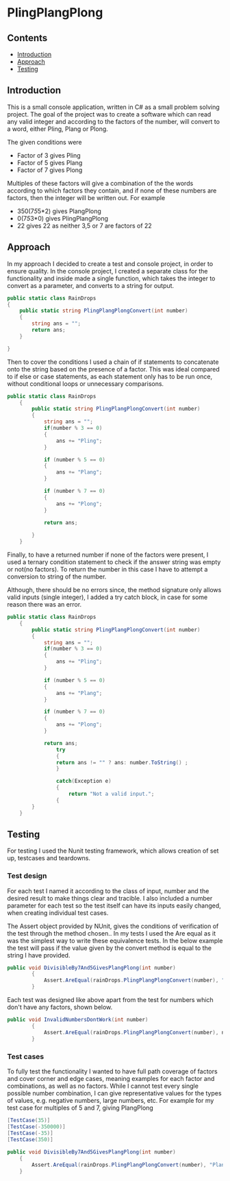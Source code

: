 # PlingPlangPlong



## Contents

- [Introduction](#Introduction)
- [Approach](#Approach)
- [Testing](#Testing)

## Introduction

This is a small console application, written in C# as a small problem solving project. The goal of the project was to create a software which can read any valid integer and according to the factors of the number, will convert to a word, either Pling, Plang or Plong. 

The given conditions were

- Factor of 3 gives Pling
- Factor of 5 gives Plang
- Factor of 7 gives Plong

Multiples of these factors will give a combination of the the words according to which factors they contain, and if none of these numbers are factors, then the integer will be written out. For example

- 350(7*5*5*2) gives PlangPlong
- 0(7*5*3*0) gives PlingPlangPlong
- 22 gives 22 as neither 3,5 or 7 are factors of 22

## Approach

In my approach I decided to create a test and console project, in order to ensure quality. In the console project, I created a separate class for the functionality and inside made a single function, which takes the integer to convert as a parameter, and converts to a string for output.
```csharp
public static class RainDrops
{
    public static string PlingPlangPlongConvert(int number)
    {
		string ans = "";
        return ans;
    }

}
```

Then to cover the conditions I used a chain of if statements to concatenate onto the string based on the presence of a factor. This was ideal compared to if else or case statements, as each statement only has to be run once, without conditional loops or unnecessary comparisons. 

```csharp
public static class RainDrops
    {
        public static string PlingPlangPlongConvert(int number)
        {
            string ans = "";
            if(number % 3 == 0)
            {
                ans += "Pling";
            }

            if (number % 5 == 0)
            {
                ans += "Plang";
            }

            if (number % 7 == 0)
            {
                ans += "Plong";
            }

            return ans;
            
        }
    }
```

Finally, to have a returned number if none of the factors were present, I used a ternary condition statement to check if the answer string was empty or not(no factors). To return the number in this case I have to attempt a conversion to string of the number. 

Although, there should be no errors since, the method signature only allows valid inputs (single integer), I added a try catch block, in case for some reason there was an error.

```csharp
public static class RainDrops
    {
        public static string PlingPlangPlongConvert(int number)
        {
            string ans = "";
            if(number % 3 == 0)
            {
                ans += "Pling";
            }

            if (number % 5 == 0)
            {
                ans += "Plang";
            }

            if (number % 7 == 0)
            {
                ans += "Plong";
            }

            return ans;
                try
                {
                return ans != "" ? ans: number.ToString() ;
                }

                catch(Exception e)
                {
                    return "Not a valid input.";
                {
        }
    }
```

## Testing

For testing I used the Nunit testing framework, which allows creation of set up, testcases and teardowns. 

### Test design

For each test I named it according to the class of input, number and the desired result to make things clear and tracible. I also included a number parameter for each test so the test itself can have its inputs easily changed, when creating individual test cases.

The Assert object  provided by NUnit, gives the conditions of verification of the test through the method chosen.. In my tests I used the Are equal as it was the simplest way to write these equivalence tests. In the below example the test will pass if the value given by the convert method is equal to the string I have provided. 


```csharp
public void DivisibleBy7And5GivesPlangPlong(int number)
        {
            Assert.AreEqual(rainDrops.PlingPlangPlongConvert(number), "PlangPlong");
        }
```

Each test was designed like above  apart from the test for numbers which don't have any factors, shown below.

```csharp
public void InvalidNumbersDontWork(int number)
        {
            Assert.AreEqual(rainDrops.PlingPlangPlongConvert(number), number.ToString());
        }
```

### Test cases
To fully test the functionality I wanted to have full path coverage of factors and cover corner and edge cases, meaning  examples for each  factor and combinations, as well as no factors. While I cannot test every single possible number combination, I can give representative values for the types of values, e.g. negative numbers, large numbers, etc. For example for my test case for multiples of 5 and 7, giving PlangPlong

```csharp
[TestCase(35)]
[TestCase(-350000)]
[TestCase(-35)]
[TestCase(350)]
        
public void DivisibleBy7And5GivesPlangPlong(int number)
    {
        Assert.AreEqual(rainDrops.PlingPlangPlongConvert(number), "PlangPlong");
    }
```
